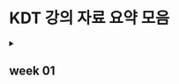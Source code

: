 # KDT 강의 자료 요약 모음 

<details>
<summary><h2>week 01</h2></summary>
<div markdown='1'>

### day 1 

- What is markdown 
- Markdown 문법

### day 2

- Git의 버전 관리
- 기초 흐름
- 기본 명령어

### day 3

- 원격 저장소 Github
- 원격 저장소 명령
- 초기 원격 저장소 설정 
- gitignore

### day 4

- What is Branch?
- Branch 관련 명령
- Branch 상황(fast-forward, merge commit, merge commit 충돌)
- Git Flow
- branch 전략
- GitHub Flow model(Shared Repository Model, Fork&Pull Model)

</div>
<summary>